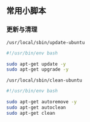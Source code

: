 ## 常用小脚本

### 更新与清理

`/usr/local/sbin/update-ubuntu`

```bash
#!/usr/bin/env bash

sudo apt-get update -y
sudo apt-get upgrade -y
```

`/usr/local/sbin/clean-ubuntu`

```bash
#!/usr/bin/env bash

sudo apt-get autoremove -y
sudo apt-get autoclean
sudo apt-get clean
```
